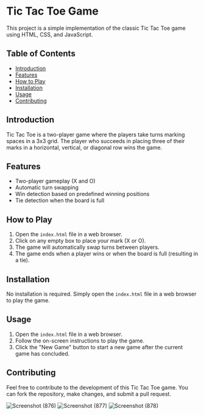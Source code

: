 # Tic Tac Toe Game

This project is a simple implementation of the classic Tic Tac Toe game using HTML, CSS, and JavaScript.

## Table of Contents
- [Introduction](#introduction)
- [Features](#features)
- [How to Play](#how-to-play)
- [Installation](#installation)
- [Usage](#usage)
- [Contributing](#contributing)

## Introduction

Tic Tac Toe is a two-player game where the players take turns marking spaces in a 3x3 grid. The player who succeeds in placing three of their marks in a horizontal, vertical, or diagonal row wins the game.

## Features

- Two-player gameplay (X and O)
- Automatic turn swapping
- Win detection based on predefined winning positions
- Tie detection when the board is full

## How to Play

1. Open the `index.html` file in a web browser.
2. Click on any empty box to place your mark (X or O).
3. The game will automatically swap turns between players.
4. The game ends when a player wins or when the board is full (resulting in a tie).

## Installation

No installation is required. Simply open the `index.html` file in a web browser to play the game.

## Usage

1. Open the `index.html` file in a web browser.
2. Follow the on-screen instructions to play the game.
3. Click the "New Game" button to start a new game after the current game has concluded.

## Contributing

Feel free to contribute to the development of this Tic Tac Toe game. You can fork the repository, make changes, and submit a pull request.

![Screenshot (876)](https://github.com/raza-m01/Tic-Tac-Toe/assets/113848902/eb2b2d31-d12b-4c18-bcb6-57cb7ceff0df)
![Screenshot (877)](https://github.com/raza-m01/Tic-Tac-Toe/assets/113848902/c8744a2c-799b-4d27-9435-79aad68e8b30)
![Screenshot (878)](https://github.com/raza-m01/Tic-Tac-Toe/assets/113848902/0995ba65-ac8d-414d-a76d-4b7d105cfef6)



